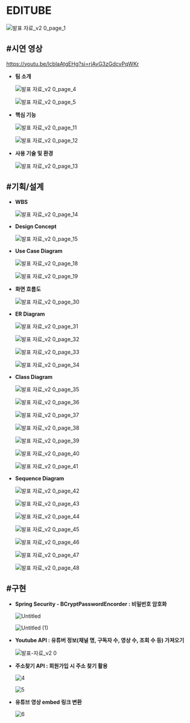 # **EDITUBE**

![발표 자료_v2 0_page_1](https://github.com/Dinocabbage/EDITUBE/assets/122075305/86790194-afdd-4511-b0fd-dca040b8bdc0)


## **#시연 영상**

https://youtu.be/lcblaAtgEHg?si=rjAvG3zGdcvPqWKr

- **팀 소개**
  
    ![발표 자료_v2 0_page_4](https://github.com/Dinocabbage/EDITUBE/assets/122075305/8cbe7d1b-34ef-4685-a9d0-3920a6d760b8)

    ![발표 자료_v2 0_page_5](https://github.com/Dinocabbage/EDITUBE/assets/122075305/287df129-0253-4a55-8ad9-3a0c7837d45a)

    
- **핵심 기능**
    
    ![발표 자료_v2 0_page_11](https://github.com/Dinocabbage/EDITUBE/assets/122075305/4c1c4fbc-3a0a-40e7-a62d-20499d76bcb0)

    ![발표 자료_v2 0_page_12](https://github.com/Dinocabbage/EDITUBE/assets/122075305/16c76fa8-0645-425b-8cc4-87a34ecd6f4f)
  

- **사용 기술 및 환경**
    
    ![발표 자료_v2 0_page_13](https://github.com/Dinocabbage/EDITUBE/assets/122075305/f6afbdb4-5943-4292-8763-e80228a0440f)
  

## #**기획/설계**

- **WBS**
    
    ![발표 자료_v2 0_page_14](https://github.com/Dinocabbage/EDITUBE/assets/122075305/259d18eb-e207-4ccb-b745-9aa52fd4c216)
    
- **Design Concept**
    
    ![발표 자료_v2 0_page_15](https://github.com/Dinocabbage/EDITUBE/assets/122075305/ce7c3f57-2ed5-4be1-b1bb-456e89e3948a)
    
- **Use Case Diagram**
    
    ![발표 자료_v2 0_page_18](https://github.com/Dinocabbage/EDITUBE/assets/122075305/3dc2a25e-5094-414a-91a8-9ef8bc752629)

    ![발표 자료_v2 0_page_19](https://github.com/Dinocabbage/EDITUBE/assets/122075305/98dfb6bc-2341-40f9-a0ea-f06d9df85503)
    
- **화면 흐름도**
    
    ![발표 자료_v2 0_page_30](https://github.com/Dinocabbage/EDITUBE/assets/122075305/e0b766dc-3506-468a-9ab3-309ad1e218c7)
    
- **ER Diagram**
    
    ![발표 자료_v2 0_page_31](https://github.com/Dinocabbage/EDITUBE/assets/122075305/b2db25fb-d0a8-48e4-a11e-0d33e398b2b4)
    
    ![발표 자료_v2 0_page_32](https://github.com/Dinocabbage/EDITUBE/assets/122075305/c68c7174-6a8a-4494-9b47-613e919d998e)

    ![발표 자료_v2 0_page_33](https://github.com/Dinocabbage/EDITUBE/assets/122075305/7e4cd38d-24c8-4857-98b6-19a3b48cfe13)
    
    ![발표 자료_v2 0_page_34](https://github.com/Dinocabbage/EDITUBE/assets/122075305/c6d994fa-97ef-45bd-ab5b-1b092fd40aa3)

    
- **Class Diagram**
    
    ![발표 자료_v2 0_page_35](https://github.com/Dinocabbage/EDITUBE/assets/122075305/99e0601b-0830-43b9-9c14-cfc8a3b63c14)
    
    ![발표 자료_v2 0_page_36](https://github.com/Dinocabbage/EDITUBE/assets/122075305/1a10c982-87b4-47f0-bf2e-3426d6c2d3e3)
    
    ![발표 자료_v2 0_page_37](https://github.com/Dinocabbage/EDITUBE/assets/122075305/ec27ced8-8e2a-4a81-b9ed-b2904ec7c76d)
    
    ![발표 자료_v2 0_page_38](https://github.com/Dinocabbage/EDITUBE/assets/122075305/0344ab57-03cc-4577-8746-94c501e28fed)
    
    ![발표 자료_v2 0_page_39](https://github.com/Dinocabbage/EDITUBE/assets/122075305/d4791eaa-74da-4bdc-8973-cbe8724a927e)
    
    ![발표 자료_v2 0_page_40](https://github.com/Dinocabbage/EDITUBE/assets/122075305/f0d1e526-d458-4ac7-9529-237ba43481f3)
    
    ![발표 자료_v2 0_page_41](https://github.com/Dinocabbage/EDITUBE/assets/122075305/eb06abec-fcb4-469a-8185-c360bfb731ea)

    
- **Sequence Diagram**
    
    ![발표 자료_v2 0_page_42](https://github.com/Dinocabbage/EDITUBE/assets/122075305/d4ae9226-6330-4293-84aa-5f273a5e5cc1)
    
    ![발표 자료_v2 0_page_43](https://github.com/Dinocabbage/EDITUBE/assets/122075305/2202d906-9447-4df5-82b0-41aae6c71c94)
    
    ![발표 자료_v2 0_page_44](https://github.com/Dinocabbage/EDITUBE/assets/122075305/5969fab5-db2d-4727-8dbd-c07b5b98e4b8)
    
    ![발표 자료_v2 0_page_45](https://github.com/Dinocabbage/EDITUBE/assets/122075305/7611595a-c362-4cdd-a5fc-b5e617eaf3ca)
    
    ![발표 자료_v2 0_page_46](https://github.com/Dinocabbage/EDITUBE/assets/122075305/7e81c586-31e8-44a1-a80e-8aef9d52a25b)
    
    ![발표 자료_v2 0_page_47](https://github.com/Dinocabbage/EDITUBE/assets/122075305/0a36ecce-9303-4d7f-9ac6-f0db56f0a6a3)
    
    ![발표 자료_v2 0_page_48](https://github.com/Dinocabbage/EDITUBE/assets/122075305/6cfd9c58-0eb0-48e4-a3d6-cdf1d5488f27)
    

## #구현

- **Spring Security - BCryptPasswordEncorder : 비밀번호 암호화**
    
    ![Untitled](https://github.com/Dinocabbage/EDITUBE/assets/122075305/13c7e902-d99f-41c4-9dda-4ca9ca840f95)
    
    ![Untitled (1)](https://github.com/Dinocabbage/EDITUBE/assets/122075305/906ec401-dba2-46c4-b36f-1bcd41ee54f4)
    
- **Youtube API : 유튜버 정보(채널 명, 구독자 수, 영상 수, 조회 수 등) 가져오기**
    
    ![발표-자료_v2 0](https://github.com/Dinocabbage/EDITUBE/assets/122075305/5c351051-ee6f-41b9-965f-a35e35012ca5)
    
- **주소찾기 API : 회원가입 시 주소 찾기 활용**
    
    ![4](https://github.com/Dinocabbage/EDITUBE/assets/122075305/fb399c4c-3376-44dc-8010-ab76cd2e04f2)
    
    ![5](https://github.com/Dinocabbage/EDITUBE/assets/122075305/08b4e4da-3d46-47cd-8453-89d92eb74253)

    
- **유튜브 영상 embed 링크 변환**

    ![6](https://github.com/Dinocabbage/EDITUBE/assets/122075305/7e76ce3f-548e-487f-88ce-f2a702fafa3d)

